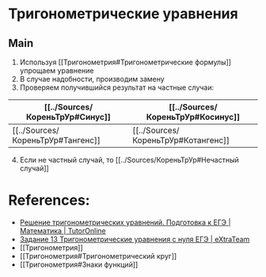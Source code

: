 # Тригонометрические уравнения
## Main
1. Используя [[Тригонометрия#Тригонометрические формулы]] упрощаем уравнение
2. В случае надобности, производим замену
3. Проверяем получившийся результат на частные случаи:

 | [[../Sources/КореньТрУр#Cинус]] |[[../Sources/КореньТрУр#Косинус]]|
 | ----------------------------------------------------------- | --- |
 |[[../Sources/КореньТрУр#Тангенс]]|[[../Sources/КореньТрУр#Котангенс]]|
4. Если не частный случай, то
[[../Sources/КореньТрУр#Нечастный случай]]


# References:
- [Решение тригонометрических уравнений. Подготовка к ЕГЭ | Математика | TutorOnline](https://www.youtube.com/watch?v=bCkpX0ceO7s)
- [Задание 13 Тригонометрические уравнения с нуля ЕГЭ | eXtraTeam](https://www.youtube.com/watch?v=HHf6haBkOpo)
- [[Тригонометрия]]
- [[Тригонометрия#Тригонометрический круг]]
- [[Тригонометрия#Знаки функций]]